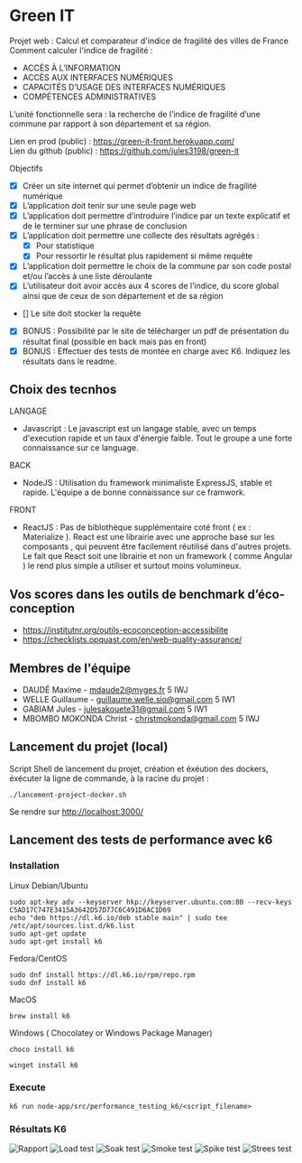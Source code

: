 # Green IT

Projet web : Calcul et comparateur d'indice de fragilité des villes de France \
Comment calculer l'indice de fragilité :
- ACCÈS À L’INFORMATION
- ACCÈS AUX INTERFACES NUMÉRIQUES
- CAPACITÉS D’USAGE DES INTERFACES NUMÉRIQUES
- COMPÉTENCES ADMINISTRATIVES

L’unité fonctionnelle sera : la recherche de l’indice de fragilité d’une commune par rapport à son département et sa
région.

Lien en prod (public) : https://green-it-front.herokuapp.com/ \
Lien du github (public) : https://github.com/jules3198/green-it 

Objectifs
- [x] Créer un site internet qui permet d’obtenir un indice de fragilité numérique
- [x] L’application doit tenir sur une seule page web
- [x] L’application doit permettre d’introduire l’indice par un texte explicatif et de le terminer sur une phrase de
conclusion
- [x] L’application doit permettre une collecte des résultats agrégés :
    -  [x] Pour statistique
    - [x] Pour ressortir le résultat plus rapidement si même requête
- [x] L’application doit permettre le choix de la commune par son code postal et/ou l’accès à une liste déroulante
- [x] L’utilisateur doit avoir accès aux 4 scores de l’indice, du score global ainsi que de ceux de son département et de
sa région
- [] Le site doit stocker la requête
- [x] BONUS : Possibilité par le site de télécharger un pdf de présentation du résultat final (possible en back mais pas en front)
- [x] BONUS : Effectuer des tests de montée en charge avec K6. Indiquez les résultats dans le readme.

## Choix des tecnhos
LANGAGE
- Javascript : Le javascript est un langage stable, avec un temps d'execution rapide et un taux d'énergie faible. Tout le groupe a une forte connaissance sur ce language.

BACK
- NodeJS :
  Utilisation du framework minimaliste ExpressJS, stable et rapide. L'équipe a de bonne connaissance sur ce framwork.

FRONT
-  ReactJS :
   Pas de biblothèque supplémentaire coté front ( ex : Materialize ). React est une librairie avec une approche basé sur les composants ,
   qui peuvent être facilement réutilisé dans d'autres projets.
   Le fait que React soit une librairie et non un framework ( comme Angular ) le rend plus simple a utiliser et surtout moins volumineux.


## Vos scores dans les outils de benchmark d’éco-conception
- https://institutnr.org/outils-ecoconception-accessibilite 
- https://checklists.opquast.com/en/web-quality-assurance/


## Membres de l'équipe
- DAUDÉ Maxime - mdaude2@myges.fr 5 IWJ
- WELLE Guillaume - guillaume.welle.sio@gmail.com 5 IW1
- GABIAM Jules - julesakouete31@gmail.com 5 IW1
- MBOMBO MOKONDA Christ - christmokonda@gmail.com 5 IWJ

## Lancement du projet (local)
Script Shell de lancement du projet, création et éxéution des dockers, éxécuter la ligne de commande, à la racine du projet :
```
./lancement-project-docker.sh
```
Se rendre sur <http://localhost:3000/>


## Lancement des tests de performance avec k6

### Installation
Linux
Debian/Ubuntu
````
sudo apt-key adv --keyserver hkp://keyserver.ubuntu.com:80 --recv-keys C5AD17C747E3415A3642D57D77C6C491D6AC1D69
echo "deb https://dl.k6.io/deb stable main" | sudo tee /etc/apt/sources.list.d/k6.list
sudo apt-get update
sudo apt-get install k6
````
Fedora/CentOS
````
sudo dnf install https://dl.k6.io/rpm/repo.rpm
sudo dnf install k6
````
MacOS
````
brew install k6
````
Windows ( Chocolatey or  Windows Package Manager)
````
choco install k6
````
````
winget install k6
````

### Execute
```
k6 run node-app/src/performance_testing_k6/<script_filename>
```

### Résultats K6
![Rapport](testK6/rapport.png)
![Load test](testK6/load_testing.png)
![Soak test](testK6/soak_testing.png)
![Smoke test](testK6/smoke_testing.png)
![Spike test](testK6/spike_testing.png)
![Strees test](testK6/strees_testing.png)
